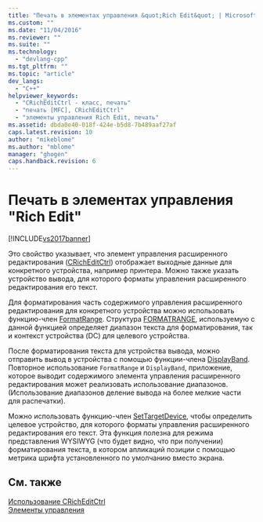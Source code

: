 ```yaml
---
title: "Печать в элементах управления &quot;Rich Edit&quot; | Microsoft Docs"
ms.custom: ""
ms.date: "11/04/2016"
ms.reviewer: ""
ms.suite: ""
ms.technology: 
  - "devlang-cpp"
ms.tgt_pltfrm: ""
ms.topic: "article"
dev_langs: 
  - "C++"
helpviewer_keywords: 
  - "CRichEditCtrl - класс, печать"
  - "печать [MFC], CRichEditCtrl"
  - "элементы управления Rich Edit, печать"
ms.assetid: dbda0e40-018f-424e-b5d8-7b489aaf27af
caps.latest.revision: 10
author: "mikeblome"
ms.author: "mblome"
manager: "ghogen"
caps.handback.revision: 6
---
```

# Печать в элементах управления &quot;Rich Edit&quot;
[!INCLUDE[vs2017banner](../assembler/inline/includes/vs2017banner.md)]

Это свойство указывает, что элемент управления расширенного редактирования \([CRichEditCtrl](../Topic/CRichEditCtrl%20Class.md)\) отображает выходные данные для конкретного устройства, например принтера.  Можно также указать устройство вывода, для которого форматы управления расширенного редактирования его текст.  
  
 Для форматирования часть содержимого управления расширенного редактирования для конкретного устройства можно использовать функцию\-член [FormatRange](../Topic/CRichEditCtrl::FormatRange.md).  Структура [FORMATRANGE](http://msdn.microsoft.com/library/windows/desktop/bb787911), используемую с данной функцией определяет диапазон текста для форматирования, так и контекст устройства \(DC\) для целевого устройства.  
  
 После форматирования текста для устройства вывода, можно отправить вывод в устройства с помощью функции\-члена [DisplayBand](../Topic/CRichEditCtrl::DisplayBand.md).  Повторное использование `FormatRange` и `DisplayBand`, приложение, которое выводит содержимого элемента управления расширенного редактирования может реализовать использование диапазонов. \(Использование диапазонов деление вывода на более мелкие части для распечатки\).  
  
 Можно использовать функцию\-член [SetTargetDevice](../Topic/CRichEditCtrl::SetTargetDevice.md), чтобы определить целевое устройство, для которого форматы управления расширенного редактирования его текст.  Эта функция полезна для режима представления WYSIWYG \(что будет видно, что при получении\) форматирования текста, в котором апликаций позиции с помощью метрика шрифта установленного по умолчанию вместо экрана.  
  
## См. также  
 [Использование CRichEditCtrl](../mfc/using-cricheditctrl.md)   
 [Элементы управления](../mfc/controls-mfc.md)